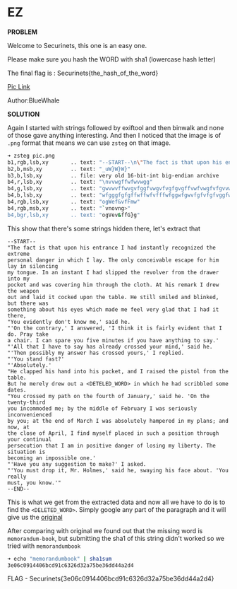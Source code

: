 # EZ

__PROBLEM__

Welcome to Securinets, this one is an easy one.

Please make sure you hash the WORD with sha1 (lowercase hash letter)

The final flag is : Securinets{the_hash_of_the_word}

[Pic Link](pic.zip)

Author:BlueWhale


__SOLUTION__

Again I started with strings followed by exiftool and then binwalk and none of those gave anything interesting. And then I noticed that the image is of `.png` format that means we can use `zsteg` on that image.

```bash
➜ zsteg pic.png
b1,rgb,lsb,xy       .. text: "--START--\n\"The fact is that upon his entrance I had instantly recognized the extreme\npersonal danger in which I lay. The only conceivable escape for him lay in silencing\nmy tongue. In an instant I had slipped the revolver from the drawer into my\npocket and"
b2,b,msb,xy         .. text: "_uW}W}W}"
b3,b,lsb,xy         .. file: very old 16-bit-int big-endian archive
b4,r,lsb,xy         .. text: "\nvvwgffwfwvwgg"
b4,g,lsb,xy         .. text: "gwvwvffwvgvfggfvwgvfvgfgvgffvwfvwgfvfgvvwwvfwgfwfgvgvgffwgffffffwgfffgfgvwvfwgvfwwfwvwfgvwvfwgvffgvfvwffwgvwvwvfggffvgfgwgfffgvfwgvfvgffwgfwwgfgwgfffgvfwwvfvgfffgvgwgffvwvgvwvfvgfgwgvfvwfgvwfffgvgvgffwwvfwgfvfgfgfgffwgvgvwfgvvffwwfvwwvgvwvgfffgfgfgfgfgvwvf"
b4,b,lsb,xy         .. text: "wfgggfgfgffwffwfvfffwfggwfgwvfgfvfgfvggfwfvfvfggvfgvwgwgwfwgvfffvfgfvfgvvgggwggvvfgfwfwwwfwwvfgfvggvwfggvggfwfggfgggvgwwwfgvvfggwfwgvfgwwfggvfggvfgwvfggvfvfgfggvfwvwgffvfwvvfgwwfgfwfffwgwgvgggvfwwvfgvvfffwfgwvfgvvgwwwfgvvfgvwfwwvfgfwfwgwffvvfgvvfgvvfgvvggg"
b4,rgb,lsb,xy       .. text: "ogWef&vfFmw"
b4,rgb,msb,xy       .. text: "`vnovng>"
b4,bgr,lsb,xy       .. text: "ogVev&ffG}g"
```

This show that there's some strings hidden there, let's extract that

```
--START--
"The fact is that upon his entrance I had instantly recognized the extreme
personal danger in which I lay. The only conceivable escape for him lay in silencing
my tongue. In an instant I had slipped the revolver from the drawer into my
pocket and was covering him through the cloth. At his remark I drew the weapon
out and laid it cocked upon the table. He still smiled and blinked, but there was
something about his eyes which made me feel very glad that I had it there,
"You evidently don't know me,' said he.
"'On the contrary,' I answered, 'I think it is fairly evident that I do. Pray take
a chair. I can spare you five minutes if you have anything to say.'
"'All that I have to say has already crossed your mind,' said he.
"'Then possibly my answer has crossed yours,' I replied.
"'You stand fast?'
"'Absolutely.'
"He clapped his hand into his pocket, and I raised the pistol from the table.
But he merely drew out a <DETELED_WORD> in which he had scribbled some
dates.
"You crossed my path on the fourth of January,' said he. 'On the twenty-third
you incommoded me; by the middle of February I was seriously inconvenienced
by you; at the end of March I was absolutely hampered in my plans; and now, at
the close of April, I find myself placed in such a position through your continual
persecution that I am in positive danger of losing my liberty. The situation is
becoming an impossible one.'
"'Have you any suggestion to make?' I asked.
"'You must drop it, Mr. Holmes,' said he, swaying his face about. 'You really
must, you know.'"
--END--
```

This is what we get from the extracted data and now all we have to do is to find the `<DELETED_WORD>`. Simply google any part of the paragraph and it will give us the [original](https://www.pagebypagebooks.com/Arthur_Conan_Doyle/Memoirs_of_Sherlock_Holmes/Adventure_XI_The_Final_Problem_p4.html)

After comparing with original we found out that the missing word is `memorandum-book`, but submitting the sha1 of this string didn't worked so we tried with `memorandumbook`

```bash
➜ echo "memorandumbook" | sha1sum
3e06c0914406bcd91c6326d32a75be36dd44a2d4
```
FLAG - Securinets{3e06c0914406bcd91c6326d32a75be36dd44a2d4}

